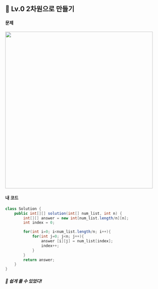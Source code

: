 ## 📍 Lv.0 2차원으로 만들기 <br>

#### 문제 <br>
<img src="https://github.com/yejinsohn/TIL/assets/104317217/9062fec2-8ae4-49b1-8f43-b3f51a0dc3d3" width="470" height="500"/>

#### 내 코드 <br>

```Java
class Solution {
    public int[][] solution(int[] num_list, int n) {
        int[][] answer = new int[num_list.length/n][n];
        int index = 0;

        for(int i=0; i<num_list.length/n; i++){
            for(int j=0; j<n; j++){
                answer [i][j] = num_list[index];
                index++;
            }
        }
        return answer;
    }
}
```

##### 🌿 쉽게 풀 수 있었다!
